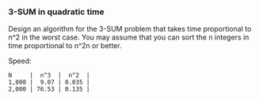 ### 3-SUM in quadratic time

Design an algorithm for the 3-SUM problem that takes time proportional to n^2 in the worst case. You may assume that you can sort the n integers in time proportional to n^2n or better.

Speed:

```
N     |  n^3  |  n^2  |
1,000 |  9.07 | 0.035 |
2,000 | 76.53 | 0.135 |
